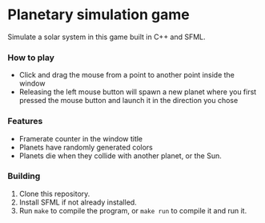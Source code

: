 # Planetary simulation game
Simulate a solar system in this game built in C++ and SFML.

### How to play
- Click and drag the mouse from a point to another point inside the window
- Releasing the left mouse button will spawn a new planet where you first
   pressed the mouse button and launch it in the direction you chose

### Features
- Framerate counter in the window title
- Planets have randomly generated colors
- Planets die when they collide with another planet, or the Sun.

### Building
1) Clone this repository.
2) Install SFML if not already installed.
3)	Run `make` to compile the program, or `make run` to compile it and run it.
